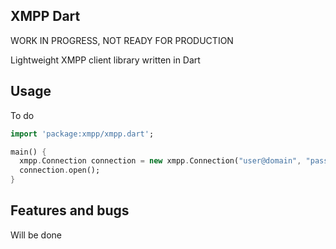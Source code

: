 ## XMPP Dart

WORK IN PROGRESS, NOT READY FOR PRODUCTION

Lightweight XMPP client library written in Dart

## Usage

To do

```dart
import 'package:xmpp/xmpp.dart';

main() {
  xmpp.Connection connection = new xmpp.Connection("user@domain", "password", 5222);
  connection.open();
}
```

## Features and bugs

Will be done
